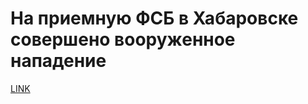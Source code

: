 # На приемную ФСБ в Хабаровске совершено вооруженное нападение



[LINK](https://varlamov.ru/2340500.html)